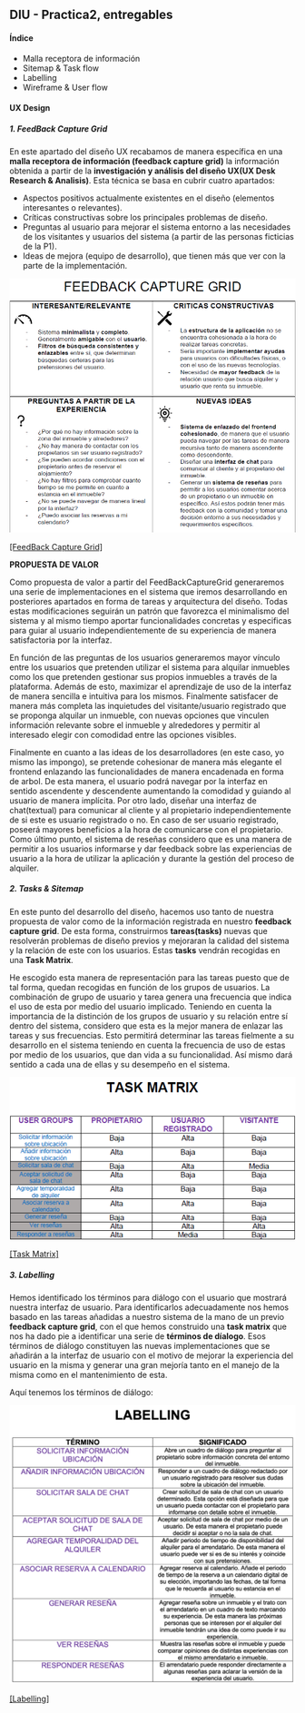 ## DIU - Practica2, entregables

#### Índice
- Malla receptora de información
- Sitemap & Task flow
- Labelling
- Wireframe & User flow

#### UX Design
##### 1. FeedBack Capture Grid

  En este apartado del diseño UX recabamos de manera específica en una **malla receptora de información (feedback capture grid)** la información obtenida a partir de la **investigación y análisis del diseño UX(UX Desk Research & Analisis)**. Esta técnica se basa en cubrir cuatro apartados:

  - Aspectos positivos actualmente existentes en el diseño (elementos interesantes o relevantes).
  - Críticas constructivas sobre los principales problemas de diseño.
  - Preguntas al usuario para mejorar el sistema entorno a las necesidades de los visitantes y usuarios del sistema (a partir de las personas ficticias de la P1).
  - Ideas de mejora (equipo de desarrollo), que tienen más que ver con la parte de la implementación.

  ![Método UX](Herramientas/FeedBackCaptureGrid.png)

  [[FeedBack Capture Grid]](FeedBackCaptureGrid.pdf)

  **PROPUESTA DE VALOR**

  Como propuesta de valor a partir del FeedBackCaptureGrid generaremos una serie de implementaciones en el sistema que iremos desarrollando en posteriores apartados en forma de tareas y arquitectura del diseño. Todas estas modificaciones seguirán un patrón que favorezca el minimalismo del sistema y al mismo tiempo aportar funcionalidades concretas y especificas para guiar al usuario independientemente de su experiencia de manera satisfactoria por la interfaz.

  En función de las preguntas de los usuarios generaremos mayor vínculo entre los usuarios que pretenden utilizar el sistema para alquilar inmuebles como los que pretenden gestionar sus propios inmuebles a través de la plataforma. Además de esto, maximizar el aprendizaje de uso de la interfaz de manera sencilla e intuitiva para los mismos. Finalmente satisfacer de manera más completa las inquietudes del visitante/usuario registrado que se proponga alquilar un inmueble, con nuevas opciones que vinculen información relevante sobre el inmueble y alrededores y permitir al interesado elegir con comodidad entre las opciones visibles.

  Finalmente en cuanto a las ideas de los desarrolladores (en este caso, yo mismo las impongo), se pretende cohesionar de manera más elegante el frontend enlazando las funcionalidades de manera encadenada en forma de arbol. De esta manera, el usuario podrá navegar por la interfaz en sentido ascendente y descendente aumentando la comodidad y guiando al usuario de manera implícita. Por otro lado, diseñar una interfaz de chat(textual) para comunicar al cliente y al propietario independientemente de si este es usuario registrado o no. En caso de ser usuario registrado, poseerá mayores beneficios a la hora de comunicarse con el propietario. Como último punto, el sistema de reseñas considero que es una manera de permitir a los usuarios informarse y dar feedback sobre las experiencias de usuario a la hora de utilizar la aplicación y durante la gestión del proceso de alquiler.

##### 2. Tasks & Sitemap
  En este punto del desarrollo del diseño, hacemos uso tanto de nuestra propuesta de valor como de la información registrada en nuestro **feedback capture grid**. De esta forma, construirmos **tareas(tasks)** nuevas que resolverán problemas de diseño previos y mejoraran la calidad del sistema y la relación de este con los usuarios. Estas **tasks** vendrán recogidas en una **Task Matrix**.

  He escogido esta manera de representación para las tareas puesto que de tal forma, quedan recogidas en función de los grupos de usuarios. La combinación de grupo de usuario y tarea genera una frecuencia que indica el uso de esta por medio del usuario implicado. Teniendo en cuenta la importancia de la distinción de los grupos de usuario y su relación entre sí dentro del sistema, considero que esta es la mejor manera de enlazar las tareas y sus frecuencias. Esto permitirá determinar las tareas fielmente a su desarrollo en el sistema teniendo en cuenta la frecuencia de uso de estas por medio de los usuarios, que dan vida a su funcionalidad. Así mismo dará sentido a cada una de ellas y su desempeño en el sistema.

  ![Método UX](Herramientas/TaskMatrix.png)

  [[Task Matrix]](TaskMatrix.pdf)

##### 3. Labelling
  Hemos identificado los términos para diálogo con el usuario que mostrará nuestra interfaz de usuario. Para identificarlos adecuadamente nos hemos basado en las tareas añadidas a nuestro sistema de la mano de un previo **feedback capture grid**, con el que hemos construido una **task matrix** que nos ha dado pie a identificar una serie de **términos de díalogo**. Esos términos de diálogo constituyen las nuevas implementaciones que se añadirán a la interfaz de usuario con el motivo de mejorar la experiencia del usuario en la misma y generar una gran mejoría tanto en el manejo de la misma como en el mantenimiento de esta.

  Aquí tenemos los términos de diálogo:

  ![Método UX](Herramientas/Labelling.png)

  [[Labelling]](Labelling.pdf)

